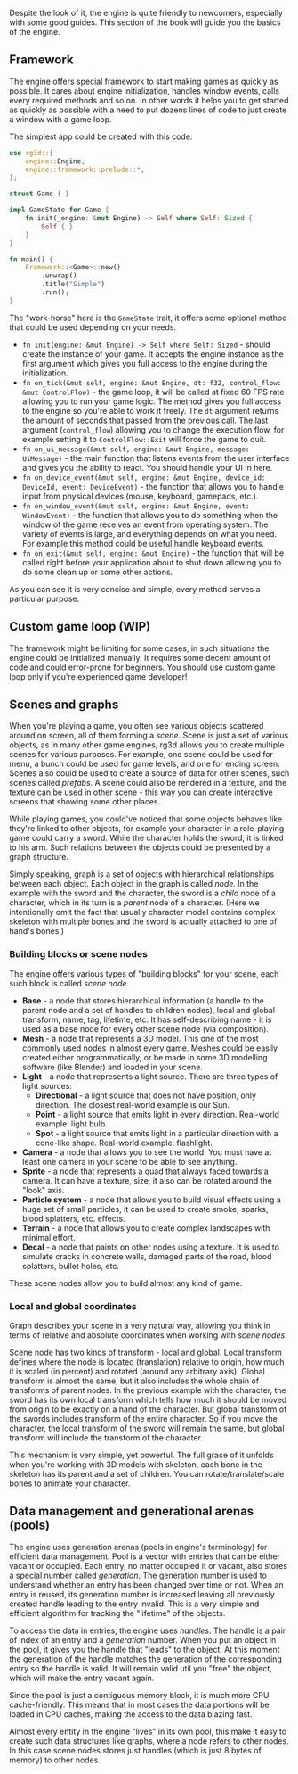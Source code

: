 Despite the look of it, the engine is quite friendly to newcomers, especially with some good guides. This section
of the book will guide you the basics of the engine.

## Framework

The engine offers special framework to start making games as quickly as possible. It cares about engine initialization,
handles window events, calls every required methods and so on. In other words it helps you to get started as quickly
as possible with a need to put dozens lines of code to just create a window with a game loop.

The simplest app could be created with this code:

```rust
use rg3d::{
    engine::Engine,
    engine::framework::prelude::*,
};

struct Game { }

impl GameState for Game {
    fn init(_engine: &mut Engine) -> Self where Self: Sized {
        Self { }
    }
}

fn main() {
    Framework::<Game>::new()
        .unwrap()
        .title("Simple")
        .run();
}
```

The "work-horse" here is the `GameState` trait, it offers some optional method that could be used depending on 
your needs. 

- `fn init(engine: &mut Engine) -> Self where Self: Sized` - should create the instance of your game. It accepts the engine instance as the first argument
which gives you full access to the engine during the initialization.
- `fn on_tick(&mut self, engine: &mut Engine, dt: f32, control_flow: &mut ControlFlow)` - the game loop, it will
be called at fixed 60 FPS rate allowing you to run your game logic. The method gives you full access to the engine
so you're able to work it freely. The `dt` argument returns the amount of seconds that passed from the previous
call. The last argument (`control_flow`) allowing you to change the execution flow, for example setting it to 
`ControlFlow::Exit` will force the game to quit.
- `fn on_ui_message(&mut self, engine: &mut Engine, message: UiMessage)` - the main function that listens events 
from the user interface and gives you the ability to react. You should handle your UI in here.
- `fn on_device_event(&mut self, engine: &mut Engine, device_id: DeviceId, event: DeviceEvent)` - the function that
allows you to handle input from physical devices (mouse, keyboard, gamepads, etc.).
- `fn on_window_event(&mut self, engine: &mut Engine, event: WindowEvent)` - the function that allows you to do 
something when the window of the game receives an event from operating system. The variety of events is large, and
everything depends on what you need. For example this method could be useful handle keyboard events.
- `fn on_exit(&mut self, engine: &mut Engine)` - the function that will be called right before your application 
about to shut down allowing you to do some clean up or some other actions.

As you can see it is very concise and simple, every method serves a particular purpose. 

## Custom game loop (WIP)

The framework might be limiting for some cases, in such situations the engine could be initialized manually. It 
requires some decent amount of code and could error-prone for beginners. You should use custom game loop only if 
you're experienced game developer!

## Scenes and graphs

When you're playing a game, you often see various objects scattered around on screen, all of them forming a
_scene_. Scene is just a set of various objects, as in many other game engines, rg3d allows you to create multiple
scenes for various purposes. For example, one scene could be used for menu, a bunch could be used for game levels,
and one for ending screen. Scenes also could be used to create a source of data for other scenes, such scenes called
_prefabs_. A scene could also be rendered in a texture, and the texture can be used in other scene - this way you
can create interactive screens that showing some other places. 

While playing games, you could've noticed that some objects behaves like they're linked to other objects, for example
your character in a role-playing game could carry a sword. While the character holds the sword, it is linked to his
arm. Such relations between the objects could be presented by a graph structure. 

Simply speaking, graph is a set of objects with hierarchical relationships between each object. Each object in the
graph is called _node_. In the example with the sword and the character, the sword is a _child_ node of a character,
which in its turn is a _parent_ node of a character. (Here we intentionally omit the fact that usually character
model contains complex skeleton with multiple bones and the sword is actually attached to one of hand's bones.)

### Building blocks or scene nodes

The engine offers various types of "building blocks" for your scene, each such block is called _scene node_. 

- **Base** - a node that stores hierarchical information (a handle to the parent node and a set of handles
to children nodes), local and global transform, name, tag, lifetime, etc. It has self-describing name - it 
is used as a base node for every other scene node (via composition).
- **Mesh** - a node that represents a 3D model. This one of the most commonly used nodes in almost every game.
Meshes could be easily created either programmatically, or be made in some 3D modelling software (like Blender)
and loaded in your scene.
- **Light** - a node that represents a light source. There are three types of light sources:
  - **Directional** - a light source that does not have position, only direction. The closest real-world example
    is our Sun.
  - **Point** - a light source that emits light in every direction. Real-world example: light bulb.
  - **Spot** - a light source that emits light in a particular direction with a cone-like shape. Real-world example:
    flashlight.
- **Camera** - a node that allows you to see the world. You must have at least one camera in your scene to be 
able to see anything.
- **Sprite** - a node that represents a quad that always faced towards a camera. It can have a texture, size, it
also can be rotated around the "look" axis.
- **Particle system** - a node that allows you to build visual effects using a huge set of small particles, it
can be used to create smoke, sparks, blood splatters, etc. effects.
- **Terrain** - a node that allows you to create complex landscapes with minimal effort. 
- **Decal** - a node that paints on other nodes using a texture. It is used to simulate cracks in concrete walls, 
damaged parts of the road, blood splatters, bullet holes, etc.

These scene nodes allow you to build almost any kind of game. 

### Local and global coordinates

Graph describes your scene in a very natural way, allowing you think in terms of relative and absolute coordinates
when working with _scene nodes_.

Scene node has two kinds of transform - local and global. Local transform defines where the node is located 
(translation) relative to origin, how much it is scaled (in percent) and rotated (around any arbitrary axis).
Global transform is almost the same, but it also includes the whole chain of transforms of parent nodes. In the
previous example with the character, the sword has its own local transform which tells how much it should be 
moved from origin to be exactly on a hand of the character. But global transform of the swords includes transform 
of the entire character. So if you move the character, the local transform of the sword will remain the same, but
global transform will include the transform of the character.

This mechanism is very simple, yet powerful. The full grace of it unfolds when you're working with 3D models with
skeleton, each bone in the skeleton has its parent and a set of children. You can rotate/translate/scale bones to
animate your character.

## Data management and generational arenas (pools)

The engine uses generation arenas (pools in engine's terminology) for efficient data management. Pool is a
vector with entries that can be either vacant or occupied. Each entry, no matter occupied it or vacant, also
stores a special number called _generation_. The generation number is used to understand whether an entry has
been changed over time or not. When an entry is reused, its generation number is increased leaving all previously
created handle leading to the entry invalid. This is a very simple and efficient algorithm for tracking the 
"lifetime" of the objects.

To access the data in entries, the engine uses _handles_. The handle is a pair of index of an entry and a
_generation_ number. When you put an object in the pool, it gives you the handle that "leads" to the object.
At this moment the generation of the handle matches the generation of the corresponding entry so the handle
is valid. It will remain valid util you "free" the object, which will make the entry vacant again.

Since the pool is just a contiguous memory block, it is much more CPU cache-friendly. This means that in most
cases the data portions will be loaded in CPU caches, making the access to the data blazing fast.

Almost every entity in the engine "lives" in its own pool, this make it easy to create such data structures
like graphs, where a node refers to other nodes. In this case scene nodes stores just handles (which is just 
8 bytes of memory) to other nodes.